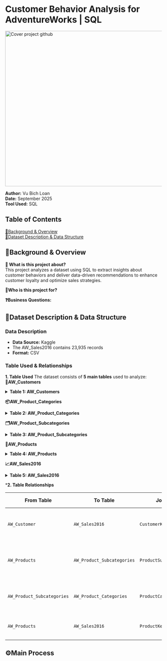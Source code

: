 # Customer Behavior Analysis for AdventureWorks | SQL

<img width="1000" height="500" alt="Cover project github" src="https://github.com/user-attachments/assets/3cd605b4-4298-4a31-8c63-2322021b1967" />

**Author:** Vu Bich Loan <br>
**Date:** September 2025 <br>
**Tool Used:** SQL <br>

## Table of Contents
[📌Background & Overview](#background--overview) <br>
[📂Dataset Description & Data Structure](#dataset-description--data-structure)

## 📌Background & Overview
**📖 What is this project about?** <br>
This project analyzes a dataset using SQL to extract insights about customer behaviors and deliver data-driven recommendations to enhance customer loyalty and optimize sales strategies.

**👤Who is this project for?**

**❓Business Questions:** <br>

## 📂Dataset Description & Data Structure
### Data Description
- **Data Source:** Kaggle
- The AW_Sales2016 contains 23,935 records 
- **Format:** CSV
### Table Used & Relationships
**1. Table Used**
The dataset consists of **5 main tables** used to analyze: <br>
**👥AW_Customers**
<details>
<summary><strong>Table 1: AW_Customers</strong></summary>
  
|**Column Name**  | **Description**    |
|-----------------|--------------------|
| `CustomerKey`    | ID of customer    |
| `Prefix`, `FirstName`, `LastName`, `BirthDate`, `MaritalStatus`, `Gender`, `EmailAddress`, <br> `AnnualIncome`, `TotalChildren`, `EducationLevel`, `Occupation`, `Home Owner` | Customer Info |

</details> 

**📦AW_Product_Categories**
<details>
<summary><strong>Table 2: AW_Product_Categories</strong></summary>
  
|**Column Name**       | **Description**            |
|----------------------|----------------------------|
| `ProductCategoryKey` | Unique Category identifier |
| `CategoryName`       | Name of Category           |

</details>

**🗂️AW_Product_Subcategories**
<details>
<summary><strong>Table 3: AW_Product_Subcategories</strong></summary>
  
|**Column Name**          | **Description**               |
|-------------------------|-------------------------------|
| `ProductSubcategoryKey` | Unique Subcategory identifier |
| `SubcategoryName`       | Name of Subcategory           |
| `ProductCategoryKey`    | Category reference            |

</details>

**🛒AW_Products**
<details>
<summary><strong>Table 4: AW_Products</strong></summary>
  
|**Column Name**          | **Description**           |
|-------------------------|---------------------------|
| `ProductKey`            | Unique Product identifier |
| `ProductSubcategoryKey` | Subcategory reference     |
| `ProductSKU`, `ProductName`, `ModelName`, `ProductDescription`, <br> `ProductColor`, `ProductSize`, `ProductStyle`| Product Characteristics |
| `ProductCost`           | Product Cost              |
| `ProductPrice`          | Product Price             |

</details> 

**📈AW_Sales2016**
<details>
<summary><strong>Table 5: AW_Sales2016</strong></summary>
  
|**Column Name**          | **Description**            |
|-------------------------|----------------------------|
| `OrderDate`             | Order creation Date        |
| `StockDate`             | Date Added to Stock        |
| `OrderNumber`           | Sale Order Number          |
| `ProductKey`            | Product reference          |
| `CustomerKey`           | Customer reference         |
| `OrderLineItem`         | Each row represents a single item in the order |
| `OrderQuantity`         | Quantity ordered           |

</details>

***2. Table Relationships**

| **From Table**                 | **To Table**                     | **Join Key**                | **Relationship Type**                                      |
|--------------------------------|----------------------------------|-----------------------------|------------------------------------------------------------|
| `AW_Customer`                  | `AW_Sales2016`                   | `CustomerKey`               | One-to-Many (one customer made many orders)                |
| `AW_Products`                  | `AW_Product_Subcategories`       | `ProductSubcategoryKey`     | One-to-Many (each product belongs to one subcategory)      |
| `AW_Product_Subcategories`     | `AW_Product_Categories`          | `ProductCategoryKey`        | One-to-Many (each subcategory belongs to one category      |
| `AW_Products`                  | `AW_Sales2016`                   | `ProductKey`                | One-to-Many (one product in many orders)                   |

## ⚙️Main Process


